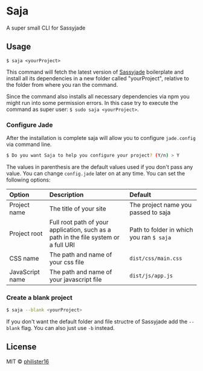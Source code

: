 # Saja
A super small CLI for Sassyjade
## Usage
```
$ saja <yourProject>
```
This command will fetch the latest version of [Sassyjade](http://rhinerock.com/sassyjade) boilerplate and install all its dependencies in a new folder called "yourProject", relative to the folder from where you ran the command.

Since the command also installs all necessary dependencies via npm you might run into some permission errors. In this case try to execute the command as super user: `$ sudo saja <yourProject>`.
### Configure Jade
After the installation is complete saja will allow you to configure `jade.config` via command line.
```bash
$ Do you want Saja to help you configure your project? (Y/n) > Y
```
The values in parenthesis are the default values used if you don't pass any value. You can change `config.jade` later on at any time. You can set the following options:

Option | Description | Default
:----- | :---------- | :------
Project name | The title of your site | The project name you passed to saja
Project root | Full root path of your application, such as a path in the file system or a full URI | Path to folder in which you ran `$ saja`
CSS name | The path and name of your css file | `dist/css/main.css`
JavaScript name | The path and name of your javascript file | `dist/js/app.js`
### Create a blank project
```bash
$ saja --blank <yourProject>
```
If you don't want the default folder and file structre of Sassyjade add the `--blank` flag. You can also just use `-b` instead.
## License
MIT &copy; [philister16](mailto:phil@rhinerock.com)